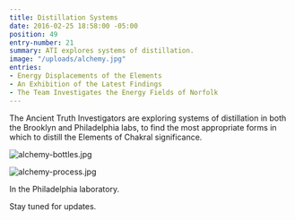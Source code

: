 ```yaml
---
title: Distillation Systems
date: 2016-02-25 18:58:00 -05:00
position: 49
entry-number: 21
summary: ATI explores systems of distillation.
image: "/uploads/alchemy.jpg"
entries:
- Energy Displacements of the Elements
- An Exhibition of the Latest Findings
- The Team Investigates the Energy Fields of Norfolk
---
```


The Ancient Truth Investigators are exploring systems of distillation in both the Brooklyn and Philadelphia labs, to find the most appropriate forms in which to distill the Elements of Chakral significance.

![alchemy-bottles.jpg](/uploads/alchemy-bottles.jpg)

![alchemy-process.jpg](/uploads/alchemy-process.jpg)

In the Philadelphia laboratory.

Stay tuned for updates.